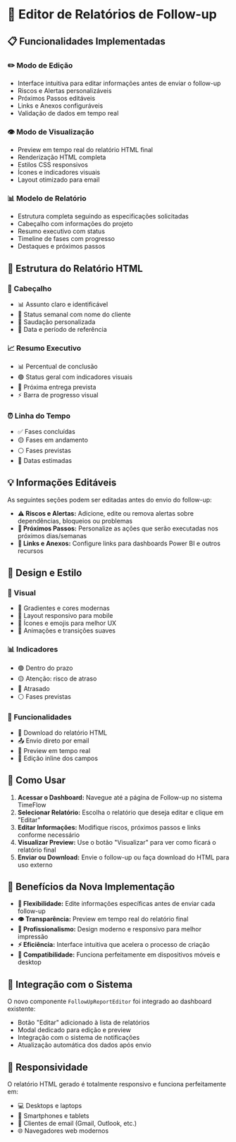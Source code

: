 # 🚀 Editor de Relatórios de Follow-up

## 📋 Funcionalidades Implementadas

### ✏️ Modo de Edição
- Interface intuitiva para editar informações antes de enviar o follow-up
- Riscos e Alertas personalizáveis
- Próximos Passos editáveis
- Links e Anexos configuráveis
- Validação de dados em tempo real

### 👁️ Modo de Visualização
- Preview em tempo real do relatório HTML final
- Renderização HTML completa
- Estilos CSS responsivos
- Ícones e indicadores visuais
- Layout otimizado para email

### 📊 Modelo de Relatório
- Estrutura completa seguindo as especificações solicitadas
- Cabeçalho com informações do projeto
- Resumo executivo com status
- Timeline de fases com progresso
- Destaques e próximos passos

## 🎯 Estrutura do Relatório HTML

### 📧 Cabeçalho
- 📊 Assunto claro e identificável
- 🚀 Status semanal com nome do cliente
- 👋 Saudação personalizada
- 📅 Data e período de referência

### 📈 Resumo Executivo
- 📊 Percentual de conclusão
- 🟢 Status geral com indicadores visuais
- 📅 Próxima entrega prevista
- ⚡ Barra de progresso visual

### ⏰ Linha do Tempo
- ✅ Fases concluídas
- 🟡 Fases em andamento
- ⚪ Fases previstas
- 📅 Datas estimadas

## 💡 Informações Editáveis

As seguintes seções podem ser editadas antes do envio do follow-up:

- **⚠️ Riscos e Alertas:** Adicione, edite ou remova alertas sobre dependências, bloqueios ou problemas
- **🚀 Próximos Passos:** Personalize as ações que serão executadas nos próximos dias/semanas
- **🔗 Links e Anexos:** Configure links para dashboards Power BI e outros recursos

## 🎨 Design e Estilo

### 🎨 Visual
- 🌈 Gradientes e cores modernas
- 📱 Layout responsivo para mobile
- 🎯 Ícones e emojis para melhor UX
- 💫 Animações e transições suaves

### 📊 Indicadores
- 🟢 Dentro do prazo
- 🟡 Atenção: risco de atraso
- 🔴 Atrasado
- ⚪ Fases previstas

### 🔧 Funcionalidades
- 💾 Download do relatório HTML
- 📤 Envio direto por email
- 🔄 Preview em tempo real
- 📝 Edição inline dos campos

## 🚀 Como Usar

1. **Acessar o Dashboard:** Navegue até a página de Follow-up no sistema TimeFlow
2. **Selecionar Relatório:** Escolha o relatório que deseja editar e clique em "Editar"
3. **Editar Informações:** Modifique riscos, próximos passos e links conforme necessário
4. **Visualizar Preview:** Use o botão "Visualizar" para ver como ficará o relatório final
5. **Enviar ou Download:** Envie o follow-up ou faça download do HTML para uso externo

## 🎯 Benefícios da Nova Implementação

- **📝 Flexibilidade:** Edite informações específicas antes de enviar cada follow-up
- **👁️ Transparência:** Preview em tempo real do relatório final
- **🎨 Profissionalismo:** Design moderno e responsivo para melhor impressão
- **⚡ Eficiência:** Interface intuitiva que acelera o processo de criação
- **📱 Compatibilidade:** Funciona perfeitamente em dispositivos móveis e desktop

## 🔧 Integração com o Sistema

O novo componente `FollowUpReportEditor` foi integrado ao dashboard existente:

- Botão "Editar" adicionado à lista de relatórios
- Modal dedicado para edição e preview
- Integração com o sistema de notificações
- Atualização automática dos dados após envio

## 📱 Responsividade

O relatório HTML gerado é totalmente responsivo e funciona perfeitamente em:
- 💻 Desktops e laptops
- 📱 Smartphones e tablets
- 📧 Clientes de email (Gmail, Outlook, etc.)
- 🌐 Navegadores web modernos

